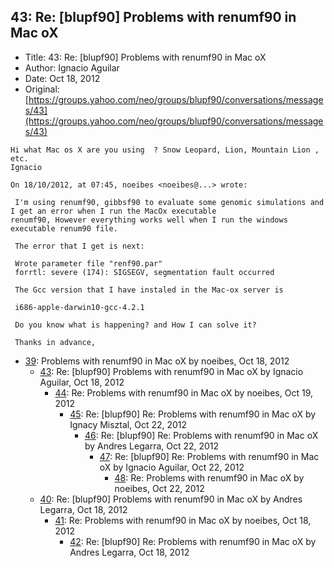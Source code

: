 ## 43: Re: [blupf90] Problems with renumf90 in Mac oX

- Title: 43: Re: [blupf90] Problems with renumf90 in Mac oX
- Author: Ignacio Aguilar
- Date: Oct 18, 2012
- Original: [https://groups.yahoo.com/neo/groups/blupf90/conversations/messages/43](https://groups.yahoo.com/neo/groups/blupf90/conversations/messages/43)

```
Hi what Mac os X are you using	? Snow Leopard, Lion, Mountain Lion , etc. 
Ignacio 

On 18/10/2012, at 07:45, noeibes <noeibes@...> wrote:

 I'm using renumf90, gibbsf90 to evaluate some genomic simulations and I get an error when I run the MacOx executable
renumf90, However everything works well when I run the windows executable renum90 file.

 The error that I get is next:

 Wrote parameter file "renf90.par"
 forrtl: severe (174): SIGSEGV, segmentation fault occurred

 The Gcc version that I have instaled in the Mac-ox server is

 i686-apple-darwin10-gcc-4.2.1

 Do you know what is happening? and How I can solve it?

 Thanks in advance,
```

- [39](0039.md): Problems with renumf90 in Mac oX by noeibes, Oct 18, 2012
    - [43](0043.md): Re: [blupf90] Problems with renumf90 in Mac oX by Ignacio Aguilar, Oct 18, 2012
        - [44](0044.md): Re: Problems with renumf90 in Mac oX by noeibes, Oct 19, 2012
            - [45](0045.md): Re: [blupf90] Re: Problems with renumf90 in Mac oX by Ignacy Misztal, Oct 22, 2012
                - [46](0046.md): Re: [blupf90] Re: Problems with renumf90 in Mac oX by Andres Legarra, Oct 22, 2012
                    - [47](0047.md): Re: [blupf90] Re: Problems with renumf90 in Mac oX by Ignacio Aguilar, Oct 22, 2012
                        - [48](0048.md): Re: Problems with renumf90 in Mac oX by noeibes, Oct 22, 2012
    - [40](0040.md): Re: [blupf90] Problems with renumf90 in Mac oX by Andres Legarra, Oct 18, 2012
        - [41](0041.md): Re: Problems with renumf90 in Mac oX by noeibes, Oct 18, 2012
            - [42](0042.md): Re: [blupf90] Re: Problems with renumf90 in Mac oX by Andres Legarra, Oct 18, 2012
